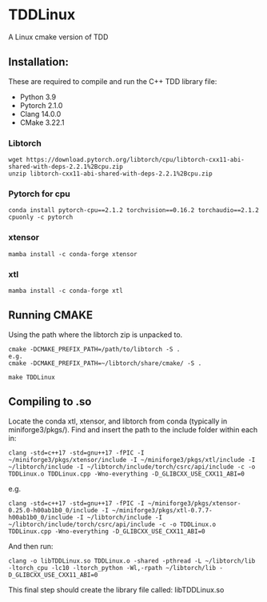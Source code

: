 # TDDLinux
A Linux cmake version of TDD

## Installation:
These are required to compile and run the C++ TDD library file:
* Python 3.9
* Pytorch 2.1.0
* Clang 14.0.0
* CMake 3.22.1

### Libtorch
```
wget https://download.pytorch.org/libtorch/cpu/libtorch-cxx11-abi-shared-with-deps-2.2.1%2Bcpu.zip
unzip libtorch-cxx11-abi-shared-with-deps-2.2.1%2Bcpu.zip
```
### Pytorch for cpu
```
conda install pytorch-cpu==2.1.2 torchvision==0.16.2 torchaudio==2.1.2 cpuonly -c pytorch
```

### xtensor
```
mamba install -c conda-forge xtensor
```

### xtl
```
mamba install -c conda-forge xtl
```


## Running CMAKE
Using the path where the libtorch zip is unpacked to.
```
cmake -DCMAKE_PREFIX_PATH=/path/to/libtorch -S .
e.g.
cmake -DCMAKE_PREFIX_PATH=~/libtorch/share/cmake/ -S .
```

```
make TDDLinux
```

## Compiling to .so
Locate the conda xtl, xtensor, and libtorch from conda (typically in miniforge3/pkgs/). Find and insert the path to the include folder within each in:
```
clang -std=c++17 -std=gnu++17 -fPIC -I ~/miniforge3/pkgs/xtensor/include -I ~/miniforge3/pkgs/xtl/include -I ~/libtorch/include -I ~/libtorch/include/torch/csrc/api/include -c -o TDDLinux.o TDDLinux.cpp -Wno-everything -D_GLIBCXX_USE_CXX11_ABI=0
```
e.g.
```
clang -std=c++17 -std=gnu++17 -fPIC -I ~/miniforge3/pkgs/xtensor-0.25.0-h00ab1b0_0/include -I ~/miniforge3/pkgs/xtl-0.7.7-h00ab1b0_0/include -I ~/libtorch/include -I ~/libtorch/include/torch/csrc/api/include -c -o TDDLinux.o TDDLinux.cpp -Wno-everything -D_GLIBCXX_USE_CXX11_ABI=0
```
And then run:
```
clang -o libTDDLinux.so TDDLinux.o -shared -pthread -L ~/libtorch/lib -ltorch_cpu -lc10 -ltorch_python -Wl,-rpath ~/libtorch/lib -D_GLIBCXX_USE_CXX11_ABI=0
```
This final step should create the library file called: libTDDLinux.so



